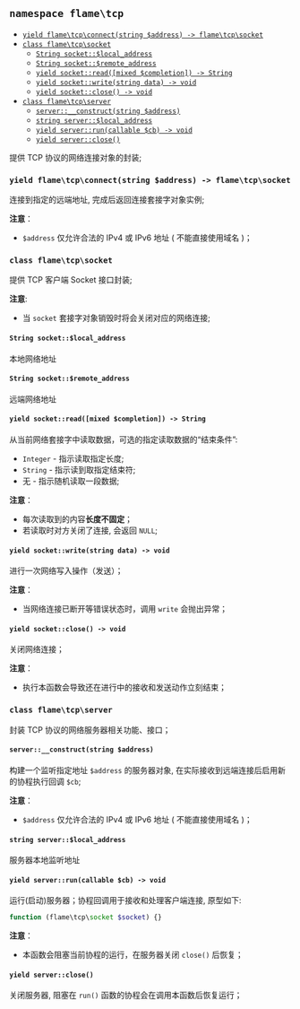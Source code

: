 ## `namespace flame\tcp`

<!-- TOC depthFrom:3 -->

- [`yield flame\tcp\connect(string $address) -> flame\tcp\socket`](#yield-flame\tcp\connectstring-address---flame\tcp\socket)
- [`class flame\tcp\socket`](#class-flame\tcp\socket)
    - [`String socket::$local_address`](#string-socketlocal_address)
    - [`String socket::$remote_address`](#string-socketremote_address)
    - [`yield socket::read([mixed $completion]) -> String`](#yield-socketreadmixed-completion---string)
    - [`yield socket::write(string data) -> void`](#yield-socketwritestring-data---void)
    - [`yield socket::close() -> void`](#yield-socketclose---void)
- [`class flame\tcp\server`](#class-flame\tcp\server)
    - [`server::__construct(string $address)`](#server__constructstring-address)
    - [`string server::$local_address`](#string-serverlocal_address)
    - [`yield server::run(callable $cb) -> void`](#yield-serverruncallable-cb---void)
    - [`yield server::close()`](#yield-serverclose)

<!-- /TOC -->

提供 TCP 协议的网络连接对象的封装;

### `yield flame\tcp\connect(string $address) -> flame\tcp\socket`
连接到指定的远端地址, 完成后返回连接套接字对象实例;

**注意**：
* `$address` 仅允许合法的 IPv4 或 IPv6 地址 ( 不能直接使用域名 )；

### `class flame\tcp\socket`
提供 TCP 客户端 Socket 接口封装;

**注意**:
* 当 `socket` 套接字对象销毁时将会关闭对应的网络连接;

#### `String socket::$local_address`
本地网络地址

#### `String socket::$remote_address`
远端网络地址

#### `yield socket::read([mixed $completion]) -> String`
从当前网络套接字中读取数据，可选的指定读取数据的“结束条件”:
* `Integer` - 指示读取指定长度;
* `String` - 指示读到取指定结束符;
* 无 - 指示随机读取一段数据;

**注意**：
* 每次读取到的内容**长度不固定**；
* 若读取时对方关闭了连接, 会返回 `NULL`;

#### `yield socket::write(string data) -> void`
进行一次网络写入操作（发送）；

**注意**：
* 当网络连接已断开等错误状态时，调用 `write` 会抛出异常；

#### `yield socket::close() -> void`
关闭网络连接；

**注意**：
* 执行本函数会导致还在进行中的接收和发送动作立刻结束；

### `class flame\tcp\server`
封装 TCP 协议的网络服务器相关功能、接口；

#### `server::__construct(string $address)`
构建一个监听指定地址 `$address` 的服务器对象, 在实际接收到远端连接后启用新的协程执行回调 `$cb`;

**注意**：
* `$address` 仅允许合法的 IPv4 或 IPv6 地址 ( 不能直接使用域名 )；

#### `string server::$local_address`
服务器本地监听地址

#### `yield server::run(callable $cb) -> void`
运行(启动)服务器；协程回调用于接收和处理客户端连接, 原型如下:

``` PHP
function (flame\tcp\socket $socket) {}
```

**注意**：
* 本函数会阻塞当前协程的运行，在服务器关闭 `close()` 后恢复；

#### `yield server::close()`
关闭服务器, 阻塞在 `run()` 函数的协程会在调用本函数后恢复运行；
